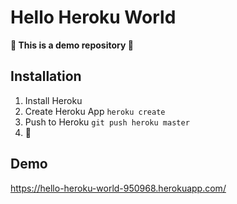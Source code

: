 # Hello Heroku World

**🚧 This is a demo repository 🚧**

## Installation

1. Install Heroku
1. Create Heroku App `heroku create`
1. Push to Heroku `git push heroku master`
1. 🎉

## Demo

https://hello-heroku-world-950968.herokuapp.com/
